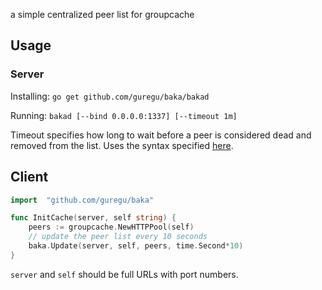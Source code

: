 a simple centralized peer list for groupcache

## Usage
### Server
Installing: `go get github.com/guregu/baka/bakad`

Running: `bakad [--bind 0.0.0.0:1337] [--timeout 1m]`

Timeout specifies how long to wait before a peer is considered dead and removed from the list. Uses the syntax specified [here](https://godoc.org/time#ParseDuration). 

## Client
```go
import 	"github.com/guregu/baka"

func InitCache(server, self string) {
	peers := groupcache.NewHTTPPool(self)
	// update the peer list every 10 seconds
	baka.Update(server, self, peers, time.Second*10)
}
```
`server` and `self` should be full URLs with port numbers. 